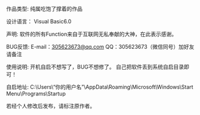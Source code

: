 作品类型:
纯属吃饱了撑着的作品

设计语言：
Visual Basic6.0

声明:
软件的所有Function来自于互联网无私奉献的大神，在此表示感谢。

BUG反馈:
E-mail：305623673@qq.com QQ：305623673（微信同号）加好友请备注

使用说明:
开机自启不想写了，BUG不想修了。
自己把软件丢到系统自启目录即可！

自启地址:
C:\Users\“你的用户名”\AppData\Roaming\Microsoft\Windows\Start Menu\Programs\Startup

若经个人修改后发布，请标注原作者。
